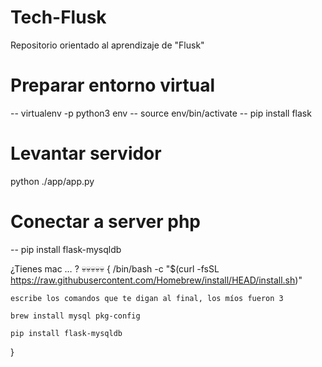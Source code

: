 # Tech-Flusk
Repositorio orientado al aprendizaje de "Flusk"

# Preparar entorno virtual
-- virtualenv -p python3 env
-- source env/bin/activate
-- pip install flask

# Levantar servidor
python ./app/app.py

# Conectar a server php
-- pip install flask-mysqldb

¿Tienes mac … ? 💀💀💀💀💀
{
    /bin/bash -c "$(curl -fsSL https://raw.githubusercontent.com/Homebrew/install/HEAD/install.sh)"

    escribe los comandos que te digan al final, los míos fueron 3

    brew install mysql pkg-config

    pip install flask-mysqldb
}